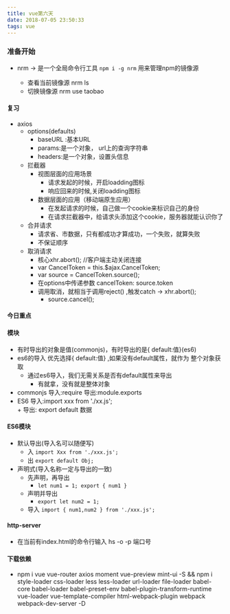 ```yaml
---
title: vue第六天
date: 2018-07-05 23:50:33
tags: vue
---
```

### 准备开始    
* nrm -> 是一个全局命令行工具 `npm i -g nrm`
    用来管理npm的镜像源

    - 查看当前镜像源 nrm ls 
    - 切换镜像源  nrm use taobao
#### 复习
* axios
    - options(defaults)
        + baseURL :基本URL
        + params:是一个对象， url上的查询字符串
        + headers:是一个对象，设置头信息
    - 拦截器
        + 视图层面的应用场景
            * 请求发起的时候，开启loadding图标
            * 响应回来的时候,关闭loadding图标
        + 数据层面的应用（移动端原生应用）
            * 在发起请求的时候，自己做一个cookie来标识自己的身份
            * 在请求拦截器中，给请求头添加这个cookie，服务器就能认识你了
    - 合并请求
        + 请求省、市数据，只有都成功才算成功，一个失败，就算失败
        + 不保证顺序
    - 取消请求
        + 核心xhr.abort(); //客户端主动关闭连接
        +  var CancelToken = this.$ajax.CancelToken;
        +  var source = CancelToken.source();
        +  在options中传递参数 cancelToken: source.token
        +  调用取消，就相当于调用reject() ,触发catch -> xhr.abort();
            *  source.cancel(); 

#### 今日重点

#### 模块
* 有时导出的对象是值(commonjs)，有时导出的是{ default:值}(es6)
* es6的导入 优先选择{ default:值} ,如果没有default属性，就作为 整个对象获取
    - 通过es6导入，我们无需关系是否有default属性来导出
        + 有就拿，没有就是整体对象
* commonjs  导入:require  导出:module.exports
*  ES6      导入:import xxx from './xx.js';   
        +  导出: export default 数据

#### ES6模块
* 默认导出(导入名可以随便写)
    - 入 `import Xxx from './xxx.js';`
    - 出 `export default Obj;`
* 声明式(导入名称一定与导出的一致)
    - 先声明，再导出 
        + `let num1 = 1; export { num1 } `
    - 声明并导出
        + `export let num2 = 1;`
    - 导入 `import { num1,num2 } from './xxx.js';`

#### http-server
* 在当前有index.html的命令行输入 hs -o -p 端口号

#### 下载依赖
* npm i vue vue-router axios moment vue-preview mint-ui -S && npm i style-loader css-loader less less-loader url-loader file-loader babel-core babel-loader babel-preset-env babel-plugin-transform-runtime vue-loader vue-template-compiler html-webpack-plugin webpack webpack-dev-server -D
